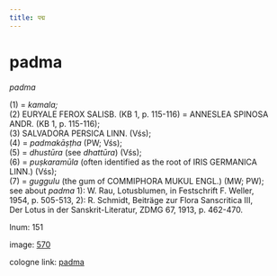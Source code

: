 ```yaml
---
title: पद्म
---
```


# padma

<i>padma</i>  <div n="P" />(1) = <i>kamala;</i> <div n="P" />(2) <bot>EURYALE FEROX SALISB.</bot> (KB 1, p. 115-116) = <bot>ANNESLEA SPINOSA <div n="lb" />ANDR.</bot> (KB 1, p. 115-116); <div n="P" />(3) <bot>SALVADORA PERSICA LINN.</bot> (Vśs); <div n="P" />(4) = <i>padmakāṣṭha</i> (PW; Vśs); <div n="P" />(5) = <i>dhustūra</i> (see <i>dhattūra</i>) (Vśs); <div n="P" />(6) = <i>puṣkaramūla</i> (often identified as the root of <bot>IRIS GERMANICA <div n="lb" />LINN.</bot>) (Vśs); <div n="P" />(7) = <i>guggulu</i> (the gum of <bot>COMMIPHORA MUKUL ENGL.</bot>) (MW; PW); <div n="lb" />see about <i>padma</i> 1): <bot>W.</bot> Rau, Lotusblumen, in Festschrift <bot>F.</bot> Weller, <div n="lb" />1954, p. 505-513, 2): <bot>R.</bot> Schmidt, Beiträge zur Flora Sanscritica III, <div n="lb" />Der Lotus in der Sanskrit-Literatur, ZDMG 67, 1913, p. 462-470.

lnum: 151

image: [570](https://www.sanskrit-lexicon.uni-koeln.de/scans/csl-apidev/servepdf.php?dict=snp&page=570)

cologne link: [padma](https://sanskrit-lexicon.uni-koeln.de/scans/csl-apidev/getword.php?dict=snp&key=padma)


